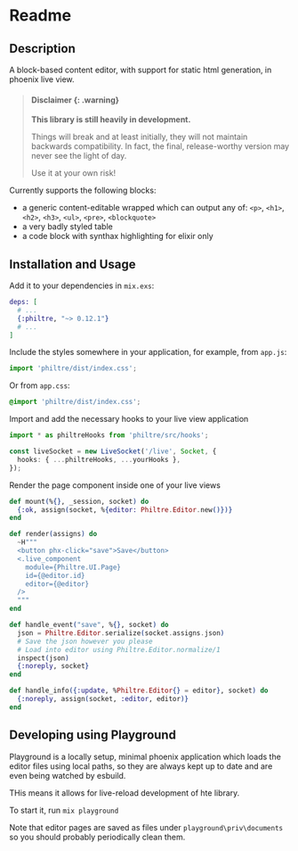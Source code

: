 # Readme

## Description

A block-based content editor, with support for static html generation, in phoenix live view.

> #### Disclaimer {: .warning}
>
> **This library is still heavily in development.**
>
> Things will break and at least initially, they
> will not maintain backwards compatibility. In fact, the final, release-worthy version may never
> see the light of day.
>
> Use it at your own risk!

Currently supports the following blocks:

- a generic content-editable wrapped which can output any of:
  `<p>`, `<h1>`, `<h2>`, `<h3>`, `<ul>`, `<pre>`, `<blockquote>`
- a very badly styled table
- a code block with synthax highlighting for elixir only

## Installation and Usage

Add it to your dependencies in `mix.exs`:

```elixir
deps: [
  # ...
  {:philtre, "~> 0.12.1"}
  # ...
]
```

Include the styles somewhere in your application, for example, from `app.js`:

```typescript
import 'philtre/dist/index.css';
```

Or from `app.css`:

```css
@import 'philtre/dist/index.css';
```

Import and add the necessary hooks to your live view application

```typescript
import * as philtreHooks from 'philtre/src/hooks';

const liveSocket = new LiveSocket('/live', Socket, {
  hooks: { ...philtreHooks, ...yourHooks },
});
```

Render the page component inside one of your live views

```elixir
def mount(%{}, _session, socket) do
  {:ok, assign(socket, %{editor: Philtre.Editor.new()})}
end

def render(assigns) do
  ~H"""
  <button phx-click="save">Save</button>
  <.live_component
    module={Philtre.UI.Page}
    id={@editor.id}
    editor={@editor}
  />
  """
end

def handle_event("save", %{}, socket) do
  json = Philtre.Editor.serialize(socket.assigns.json)
  # Save the json however you please
  # Load into editor using Philtre.Editor.normalize/1
  inspect(json)
  {:noreply, socket}
end

def handle_info({:update, %Philtre.Editor{} = editor}, socket) do
  {:noreply, assign(socket, :editor, editor)}
end
```

## Developing using Playground

Playground is a locally setup, minimal phoenix application which loads the editor files using local paths, so they are always kept up to date and are even being watched by esbuild.

THis means it allows for live-reload development of hte library.

To start it, run `mix playground`

Note that editor pages are saved as files under `playground\priv\documents` so you should probably periodically clean them.
